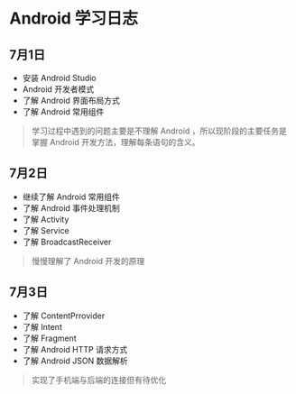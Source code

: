 # Android 学习日志

## 7月1日

 * 安装 Android Studio
 * Android 开发者模式
 * 了解 Android 界面布局方式
 * 了解 Android 常用组件

> 学习过程中遇到的问题主要是不理解 Android ，所以现阶段的主要任务是掌握 Android 开发方法，理解每条语句的含义。


## 7月2日

 * 继续了解 Android 常用组件
 * 了解 Android 事件处理机制
 * 了解 Activity
 * 了解 Service
 * 了解 BroadcastReceiver

> 慢慢理解了 Android 开发的原理

## 7月3日

 * 了解 ContentPrrovider
 * 了解 Intent
 * 了解 Fragment
 * 了解 Android HTTP 请求方式
 * 了解 Android JSON 数据解析

> 实现了手机端与后端的连接但有待优化
